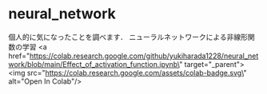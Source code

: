 # neural_network
個人的に気になったことを調べます．
ニューラルネットワークによる非線形関数の学習
<a href=\"https://colab.research.google.com/github/yukiharada1228/neural_network/blob/main/Effect_of_activation_function.ipynb\" target=\"_parent\"><img src=\"https://colab.research.google.com/assets/colab-badge.svg\" alt=\"Open In Colab\"/></a>
